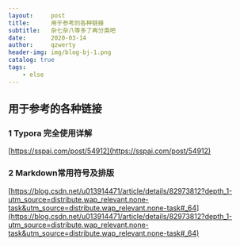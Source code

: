 ```yaml
---
layout:     post
title:      用于参考的各种链接
subtitle:   杂七杂八等多了再分类吧
date:       2020-03-14
author:     qzwerty
header-img: img/blog-bj-1.png
catalog: true
tags:
    - else
---
```


## 用于参考的各种链接

### 1 Typora 完全使用详解

[https://sspai.com/post/54912](https://sspai.com/post/54912)

### 2 Markdown常用符号及排版

[https://blog.csdn.net/u013914471/article/details/82973812?depth_1-utm_source=distribute.wap_relevant.none-task&utm_source=distribute.wap_relevant.none-task#_64](https://blog.csdn.net/u013914471/article/details/82973812?depth_1-utm_source=distribute.wap_relevant.none-task&utm_source=distribute.wap_relevant.none-task#_64)

